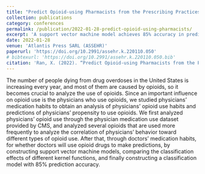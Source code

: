 ```yaml
---
title: "Predict Opioid-using Pharmacists from the Prescribing Practices Based on SVM Classification Model"
collection: publications
category: conferences
permalink: /publication/2022-01-28-predict-opioid-using-pharmacists/
excerpt: 'A support vector machine model achieves 85% accuracy in predicting pharmacists’ propensity to prescribe opioids using CMS prescribing data.'
date: 2022-01-28
venue: 'Atlantis Press SARL (ASSEHR)'
paperurl: 'https://doi.org/10.2991/assehr.k.220110.050'
# bibtexurl: 'https://doi.org/10.2991/assehr.k.220110.050.bib'
citation: 'Ran, X. (2022). “Predict Opioid-using Pharmacists from the Prescribing Practices Based on SVM Classification Model.” In: Proceedings of the International Conference on Applied Science, Engineering and Healthcare Research (ASSEHR). Atlantis Press SARL. doi:10.2991/assehr.k.220110.050'
---
```


The number of people dying from drug overdoses in the United States is increasing every year, and most of them are caused by opioids, so it becomes crucial to analyze the use of opioids. Since an important influence on opioid use is the physicians who use opioids, we studied physicians’ medication habits to obtain an analysis of physicians’ opioid use habits and predictions of physicians’ propensity to use opioids. We first analyzed physicians’ opioid use through the physician medication use dataset provided by CMS, and analyzed several opioids that are used more frequently to analyze the correlation of physicians’ behavior toward different types of opioid use. After that, through doctors’ medication habits, for whether doctors will use opioid drugs to make predictions, by constructing support vector machine models, comparing the classification effects of different kernel functions, and finally constructing a classification model with 85% prediction accuracy.



